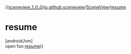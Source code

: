 //[sceneview_1_0_0](../../../index.md)/[io.github.sceneview](../index.md)/[SceneView](index.md)/[resume](resume.md)

# resume

[androidJvm]\
open fun [resume](resume.md)()
